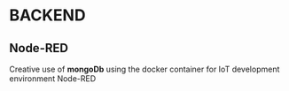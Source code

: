 # BACKEND
## Node-RED

Creative use of **mongoDb** using the docker container for IoT development environment Node-RED
